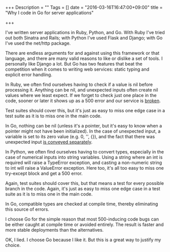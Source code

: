 +++
Description = ""
Tags = []
date = "2016-03-16T16:47:00+09:00"
title = "Why I code in Go for server applications"

+++

I've written server applications in Ruby, Python, and Go.  With Ruby I've tried out both Sinatra and Rails; with Python I've used Flask and Django; with Go I've used the net/http package.

There are endless arguments for and against using this framework or that language, and there are many valid reasons to like or dislike a set of tools.  I personally like Django a lot.  But Go has two features that beat the competition when it comes to writing web services: static typing and explicit error handling.

In Ruby, we often find ourselves having to check if a value is nil before processing it.  Anything can be nil, and unexpected inputs often create nil values where we least expect.  If we forget to check just one place in the code, sooner or later it shows up as a 500 error and our service is [broken](https://www.youtube.com/watch?v=nZiDS-4Xd2k).

Test suites should cover this, but it's just as easy to miss one edge case in a test suite as it is to miss one in the main code.

In Go, nothing can be nil (unless it's a pointer, but it's easy to know when a pointer might not have been initialized).  In the case of unexpected input, a variable is set to its zero value (e.g. 0, &#39;&#39;, {}), and the fact that there was unexpected input [is conveyed separately](http://dave.cheney.net/2015/01/26/errors-and-exceptions-redux).

In Python, we often find ourselves having to convert types, especially in the case of numerical inputs into string variables.  Using a string where an int is required will raise a TypeError exception, and casting a non-numeric string to int will raise a ValueError exception.  Here too, it's all too easy to miss one try-except block and get a 500 error.

Again, test suites should cover this, but that means a test for every possible branch in the code.  Again, it's just as easy to miss one edge case in a test suite as it is to miss one in the main code.

In Go, compatible types are checked at compile time, thereby eliminating this source of errors.

I choose Go for the simple reason that most 500-inducing code bugs can be either caught at compile time or avoided entirely.  The result is faster and more stable deployments than the alternatives.

OK, I lied.  I choose Go because I like it.  But this is a great way to justify my choice.
